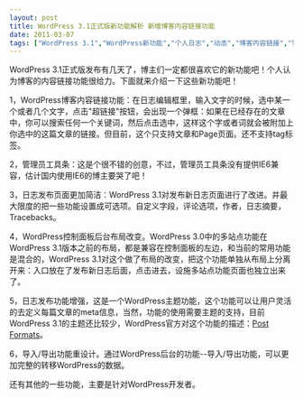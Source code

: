 ```yaml
---
layout: post
title: WordPress 3.1正式版新功能解析 新增博客内容链接功能		
date: 2011-03-07
tags: ["WordPress 3.1","WordPress新功能","个人日志","动态","博客内容链接","管理员工具条"]
---
```


WordPress 3.1正式版发布有几天了，博主们一定都很喜欢它的新功能吧！个人认为博客的内容链接功能很给力。下面就来介绍一下这些新功能吧！

1，WordPress博客内容链接功能：在日志编辑框里，输入文字的时候，选中某一个或者几个文字，点击"超链接"按钮，会出现一个弹框：如果在已经存在的文章中，你可以搜索任何一个关键词，然后点击选中，这样这个字或者词就会被附加上你选中的这篇文章的链接。但目前，这个只支持文章和Page页面。还不支持tag标签。

2，管理员工具条：这是个很不错的创意，不过，管理员工具条没有提供IE6兼容，估计国内使用IE6的博主要哭了吧！

3，日志发布页面更加简洁：WordPress 3.1对发布新日志页面进行了改进。并最大限度的把一些功能设置成可选项。自定义字段，评论选项，作者，日志摘要，Tracebacks。

4，WordPress控制面板后台布局改变。WordPress 3.0中的多站点功能在WordPress 3.1版本之前的布局，都是兼容在控制面板的左边，和当前的常用功能是混合的，WordPress 3.1对这个做了布局的改变，把这个功能单独从布局上分离开来：入口放在了发布新日志后面，点击进去，设施多站点功能页面也独立出来了。

5，日志发布功能增强，这是一个WordPress主题功能，这个功能可以让用户灵活的去定义每篇文章的meta信息，当然，功能的使用需要主题的支持，目前WordPress 3.1的主题还比较少，WordPress官方对这个功能的描述：<a href="http://codex.wordpress.org/Post_Formats" target="_blank">Post Formats</a>。

6，导入/导出功能重设计。通过WordPress后台的功能--导入/导出功能，可以更加完整的转移WordPress的数据。

还有其他的一些功能，主要是针对WordPress开发者。		